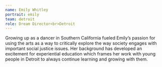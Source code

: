 ```yaml
---
name: Emily Whitley
portrait: emily
team: detroit
role: Dream Director<br>Detroit
---
```


Growing up as a dancer in Southern California fueled Emily’s passion for using the arts as a way to critically explore the way society engages with important social justice issues. Her background has developed an excitement for experiential education which frames her work with young people in Detroit to always continue learning and growing with them.
